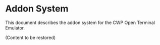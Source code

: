# Addon System

This document describes the addon system for the CWP Open Terminal Emulator.

(Content to be restored)
